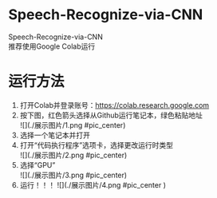 # Speech-Recognize-via-CNN
 Speech-Recognize-via-CNN  
 推荐使用Google Colab运行  
# 运行方法  
 1. 打开Colab并登录账号：https://colab.research.google.com
 2. 按下图，红色箭头选择从Github运行笔记本，绿色粘贴地址  
 ![](./展示图片/1.png  #pic_center)
 3. 选择一个笔记本并打开  
 4. 打开“代码执行程序”选项卡，选择更改运行时类型  
 ![](./展示图片/2.png #pic_center)
 5. 选择“GPU”  
 ![](./展示图片/3.png #pic_center)
 6. 运行！！！ 
 ![](./展示图片/4.png #pic_center )

